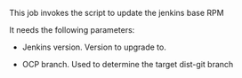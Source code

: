 This job invokes the script to update the jenkins base RPM

It needs the following parameters:

- Jenkins version. Version to upgrade to.

- OCP branch. Used to determine the target dist-git branch


